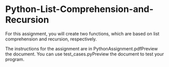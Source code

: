 # Python-List-Comprehension-and-Recursion
For this assignment, you will create two functions, which are based on list comprehension and recursion, respectively.

The instructions for the assignment are in PythonAssignment.pdfPreview the document. You can use test_cases.pyPreview the document to test your program.
